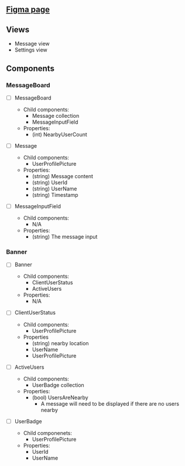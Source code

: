 ## [Figma page](https://www.figma.com/file/2mvddKeA4XMODdCidYkDid/Proximity-Chat-App?type=design&node-id=0%3A1&mode=design&t=V5A9MVRhlmdxGH0M-1)
## Views
* Message view 
* Settings view

## Components

### MessageBoard

- [ ] MessageBoard
    * Child components: 
        * Message collection
        * MessageInputField
    * Properties:
        * (int) NearbyUserCount

- [ ] Message
    * Child components:
        * UserProfilePicture
    * Properties:
        * (string) Message content
        * (string) UserId
        * (string) UserName
        * (string) Timestamp

- [ ] MessageInputField
    * Child components:
        * N/A
    * Properties:
        * (string) The message input

### Banner

- [ ] Banner
    * Child components:
        * ClientUserStatus
        * ActiveUsers
    * Properties:
        * N/A

- [ ] ClientUserStatus 
    * Child components:
        * UserProfilePicture
    * Properties
        * (string) nearby location
        * UserName
        * UserProfilePicture

- [ ] ActiveUsers
    * Child components:
        * UserBadge collection
    * Properties:
        * (bool) UsersAreNearby
            * A message will need to be displayed if there are no users nearby

- [ ] UserBadge
    * Child componenets:
        * UserProfilePicture
    * Properties:
        * UserId
        * UserName
